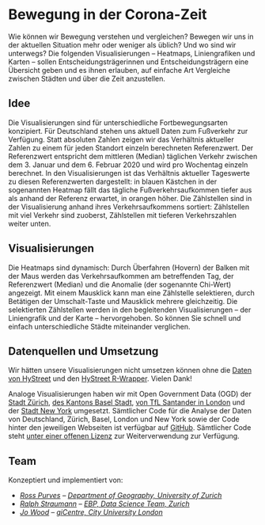 <!-- Scripts to link to the Vega/Vega-Lite runtime -->
<script src="https://cdn.jsdelivr.net/npm/vega@5"></script>
<script src="https://cdn.jsdelivr.net/npm/vega-lite@4"></script>
<script src="https://cdn.jsdelivr.net/npm/vega-embed@6"></script>

# Bewegung in der Corona-Zeit

Wie können wir Bewegung verstehen und vergleichen? Bewegen wir uns in der aktuellen Situation mehr oder weniger als üblich? Und wo sind wir unterwegs? Die folgenden Visualisierungen – Heatmaps, Liniengrafiken und Karten – sollen Entscheidungsträgerinnen und Entscheidungsträgern eine Übersicht geben und es ihnen erlauben, auf einfache Art Vergleiche zwischen Städten und über die Zeit anzustellen.

## Idee

Die Visualisierungen sind für unterschiedliche Fortbewegungsarten konzipiert. Für Deutschland stehen uns aktuell Daten zum Fußverkehr zur Verfügung. Statt absoluten Zahlen zeigen wir das Verhältnis aktueller Zahlen zu einem für jeden Standort einzeln berechneten Referenzwert. Der Referenzwert entspricht dem mittleren (Median) täglichen Verkehr zwischen dem 3. Januar und dem 6. Februar 2020 und wird pro Wochentag einzeln berechnet. In den Visualisierungen ist das Verhältnis aktueller Tageswerte zu diesen Referenzwerten dargestellt: in blauen Kästchen in der sogenannten Heatmap fällt das tägliche Fußverkehrsaufkommen tiefer aus als anhand der Referenz erwartet, in orangen höher. Die Zählstellen sind in der Visualisierung anhand ihres Verkehrsaufkommens sortiert: Zählstellen mit viel Verkehr sind zuoberst, Zählstellen mit tieferen Verkehrszahlen weiter unten.

## Visualisierungen

Die Heatmaps sind dynamisch: Durch Überfahren (Hovern) der Balken mit der Maus werden das Verkehrsaufkommen am betreffenden Tag, der Referenzwert (Median) und die Anomalie (der sogenannte Chi-Wert) angezeigt. Mit einem Mausklick kann man eine Zählstelle selektieren, durch Betätigen der Umschalt-Taste und Mausklick mehrere gleichzeitig. Die selektierten Zählstellen werden in den begleitenden Visualisierungen – der Liniengrafik und der Karte – hervorgehoben. So können Sie schnell und einfach unterschiedliche Städte miteinander verglichen.

## Datenquellen und Umsetzung
Wir hätten unsere Visualisierungen nicht umsetzen können ohne die [Daten von HyStreet](https://hystreet.com/) und den [HyStreet R-Wrapper](https://cran.r-project.org/web/packages/hystReet/index.html). Vielen Dank!

Analoge Visualisierungen haben wir mit Open Government Data (OGD) der [Stadt Zürich](https://jwolondon.github.io/mobv/docs/zurich/), [des Kantons Basel Stadt](https://jwolondon.github.io/mobv/docs/basel), [von TfL Santander in London](https://jwolondon.github.io/mobv/docs/london/) und der [Stadt New York](https://jwolondon.github.io/mobv) umgesetzt. Sämtlicher Code für die Analyse der Daten von Deutschland, Zürich, Basel, London und New York sowie der Code hinter den jeweiligen Webseiten ist verfügbar auf [GitHub](https://github.com/jwolondon/mobv/). Sämtlicher Code steht [unter einer offenen Lizenz](https://github.com/jwoLondon/mobv/blob/master/LICENSE) zur Weiterverwendung zur Verfügung.


<div class="wide" id="visLinkedFoot"></div>

<!-- ## Datenquellen und Umsetzung
Wir hätten unsere Visualisierungen nicht umsetzen können ohne [Open Government Data (OGD) der Stadt Zürich](https://data.stadt-zuerich.ch/dataset/ted_taz_verkehrszaehlungen_werte_fussgaenger_velo). Ein großes Dankeschön geht an die Abteilung Verkehr + Stadtraum im [Tiefbauamt der Stadt Zürich](https://www.stadt-zuerich.ch/ted/de/index/taz.html) für die Erhebung der Mobilitätsdaten und die Bereitstellung als offene Verwaltungsdaten zusammen mit dem [Open Data Zürich-Team](https://www.stadt-zuerich.ch/portal/de/index/ogd.html) bei [Statistik Stadt Zürich](https://www.stadt-zuerich.ch/prd/de/index/statistik.html) sowie an die [OpenStreetMap-Beitragenden](https://www.openstreetmap.org/copyright) für die Kartendaten.

<!-- Analoge Visualisierungen haben wir mit [Open Government Data des Kantons Basel Stadt](https://jwolondon.github.io/mobv/docs/zurich/) und der [Stadt New York](https://jwolondon.github.io/mobv) umgesetzt. Sämtlicher Code für die Analyse der Daten von Zürich, Basel und New York und der Code hinter den jeweiligen Webseiten ist verfügbar auf [GitHub](https://github.com/jwolondon/mobv/). Sämtlicher Code steht [unter einer offenen Lizenz](https://github.com/jwoLondon/mobv/blob/master/LICENSE) zur Weiterverwendung zur Verfügung. -->

## Team

Konzeptiert und implementiert von:

- _[Ross Purves](https://twitter.com/GCUZH) – [Department of Geography, University of Zurich](https://www.geo.uzh.ch/~rsp/)_
- _[Ralph Straumann](https://twitter.com/rastrau) – [EBP, Data Science Team, Zurich](https://www.ebp.ch)_
- _[Jo Wood](https://twitter.com/jwolondon) – [giCentre, City University London](https://www.gicentre.net/jwo)_

<!-- Script containing the vis specs used above. Must be at end of document. -->
<script src="js/germanyVisSpecs.js"></script>
